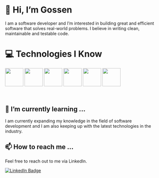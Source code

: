 # 👋 Hi, I’m Gossen

I am a software developer and I’m interested in building great and efficient software that solves real-world problems. I believe in writing clean, maintainable and testable code.

# 💻 Technologies I Know

<img src="https://img.icons8.com/color/48/000000/html-5.png" height="60" width="60"/>     <img src="https://img.icons8.com/color/48/000000/css3.png" height="60" width="60"/>     <img src="https://img.icons8.com/color/48/000000/java-coffee-cup-logo.png" height="60" width="60"/>     <img src="https://img.icons8.com/color/48/000000/javascript.png" height="60" width="60"/>     <img src="https://img.icons8.com/color/48/000000/discord-logo.png" height="60" width="60"/>     <img src="https://img.icons8.com/color/48/000000/c-programming.png" height="60" width="60"/> 


<br>

## 🌱 I’m currently learning ...

I am currently expanding my knowledge in the field of software development and I am also keeping up with the latest technologies in the industry.

## 📫 How to reach me ...

Feel free to reach out to me via LinkedIn.

[![LinkedIn Badge](https://img.shields.io/badge/-LinkedIn-black.svg?style=flat-square&logo=linkedin&colorB=555)](https://linkedin.com/in/mamadousaliou-bah)
